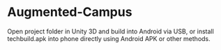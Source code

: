 # Augmented-Campus
Open project folder in Unity 3D and build into Android via USB, 
or install techbuild.apk into phone directly using Android APK or other methods.

